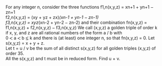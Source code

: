   For any integer n, consider the three functions  f1,n(x,y,z) = xn+1 + yn+1 <img src='images/symbol_minus.gif' width='9' height='3' alt='&minus;' border='0' style='vertical-align:middle;' /> zn+1<br />  f2,n(x,y,z) = (xy + yz + zx)*(xn-1 + yn-1 <img src='images/symbol_minus.gif' width='9' height='3' alt='&minus;' border='0' style='vertical-align:middle;' /> zn-1)<br />  f3,n(x,y,z) = xyz*(xn-2 + yn-2 <img src='images/symbol_minus.gif' width='9' height='3' alt='&minus;' border='0' style='vertical-align:middle;' /> zn-2)  and their combination  fn(x,y,z) = f1,n(x,y,z) + f2,n(x,y,z) <img src='images/symbol_minus.gif' width='9' height='3' alt='&minus;' border='0' style='vertical-align:middle;' /> f3,n(x,y,z)  We call (x,y,z) a golden triple of order k if x, y, and z are all rational numbers of the form a / b with<br />  0 <img src='images/symbol_lt.gif' width='10' height='10' alt='&lt;' border='0' style='vertical-align:middle;' /> a <img src='images/symbol_lt.gif' width='10' height='10' alt='&lt;' border='0' style='vertical-align:middle;' /> b <img src='images/symbol_le.gif' width='10' height='12' alt='&le;' border='0' style='vertical-align:middle;' /> k and there is (at least) one integer n, so that fn(x,y,z) = 0.  Let s(x,y,z) = x + y + z.<br />  Let t = u / v be the sum of all distinct s(x,y,z) for all golden triples (x,y,z) of order 35.<br /> All the s(x,y,z) and t  must be in reduced form.  Find u + v.  